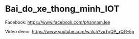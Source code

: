 # Bai_do_xe_thong_minh_IOT

Facebook: https://www.facebook.com/phannam.lee

Video demo: https://www.youtube.com/watch?v=TgQP_xQG-5g
